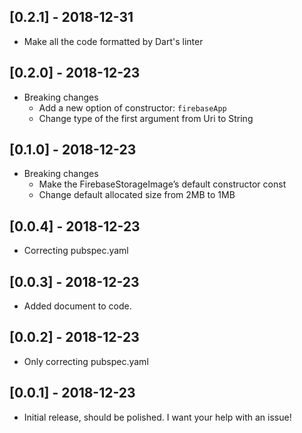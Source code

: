 ## [0.2.1] - 2018-12-31

* Make all the code formatted by Dart's linter

## [0.2.0] - 2018-12-23

* Breaking changes
    * Add a new option of constructor: `firebaseApp`
    * Change type of the first argument from Uri to String

## [0.1.0] - 2018-12-23

* Breaking changes
    * Make the FirebaseStorageImage’s default constructor const
    * Change default allocated size from 2MB to 1MB

## [0.0.4] - 2018-12-23

* Correcting pubspec.yaml

## [0.0.3] - 2018-12-23

* Added document to code.

## [0.0.2] - 2018-12-23

* Only correcting pubspec.yaml

## [0.0.1] - 2018-12-23

* Initial release, should be polished. I want your help with an issue!
